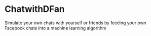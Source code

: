 # ChatwithDFan
Simulate your own chats with yourself or friends by feeding your own Facebook chats into a machine learning algorithm
